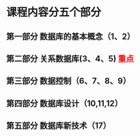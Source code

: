 # 课程内容分五个部分

## 第一部分 数据库的基本概念（1、2）
## 第二部分 关系数据库(3、4、5)  <font color=red>**重点**</font>
## 第三部分 数据控制（6、7、8、9）
## 第四部分 数据库设计（10,11,12）
## 第五部分 数据库新技术（17）